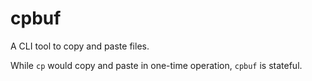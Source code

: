 # cpbuf
A CLI tool to copy and paste files. 

While `cp` would copy and paste in one-time operation, `cpbuf` is stateful.
